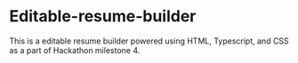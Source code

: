 # Editable-resume-builder
This is a editable resume builder powered using HTML, Typescript, and CSS as a part of Hackathon milestone 4.
